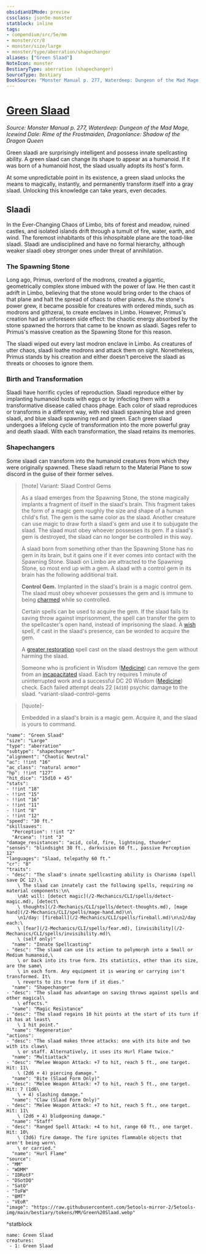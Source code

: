 ```yaml
---
obsidianUIMode: preview
cssclass: json5e-monster
statblock: inline
tags:
- compendium/src/5e/mm
- monster/cr/8
- monster/size/large
- monster/type/aberration/shapechanger
aliases: ["Green Slaad"]
NoteIcon: monster
BestiaryType: aberration (shapechanger)
SourceType: Bestiary
BookSource: "Monster Manual p. 277, Waterdeep: Dungeon of the Mad Mage, Icewind Dale: Rime of the Frostmaiden, Dragonlance: Shadow of the Dragon Queen"
---
```

# [Green Slaad](2-Mechanics/CLI/bestiary/aberration/green-slaad.md)
*Source: Monster Manual p. 277, Waterdeep: Dungeon of the Mad Mage, Icewind Dale: Rime of the Frostmaiden, Dragonlance: Shadow of the Dragon Queen*  

Green slaadi are surprisingly intelligent and possess innate spellcasting ability. A green slaad can change its shape to appear as a humanoid. If it was born of a humanoid host, the slaad usually adopts its host's form.

At some unpredictable point in its existence, a green slaad unlocks the means to magically, instantly, and permanently transform itself into a gray slaad. Unlocking this knowledge can take years, even decades.

## Slaadi

In the Ever-Changing Chaos of Limbo, bits of forest and meadow, ruined castles, and isolated islands drift through a tumult of fire, water, earth, and wind. The foremost inhabitants of this inhospitable plane are the toad-like slaadi. Slaadi are undisciplined and have no formal hierarchy, although weaker slaadi obey stronger ones under threat of annihilation.

### The Spawning Stone

Long ago, Primus, overlord of the modrons, created a gigantic, geometrically complex stone imbued with the power of law. He then cast it adrift in Limbo, believing that the stone would bring order to the chaos of that plane and halt the spread of chaos to other planes. As the stone's power grew, it became possible for creatures with ordered minds, such as modrons and githzerai, to create enclaves in Limbo. However, Primus's creation had an unforeseen side effect: the chaotic energy absorbed by the stone spawned the horrors that came to be known as slaadi. Sages refer to Primus's massive creation as the Spawning Stone for this reason.

The slaadi wiped out every last modron enclave in Limbo. As creatures of utter chaos, slaadi loathe modrons and attack them on sight. Nonetheless, Primus stands by his creation and either doesn't perceive the slaadi as threats or chooses to ignore them.

### Birth and Transformation

Slaadi have horrific cycles of reproduction. Slaadi reproduce either by implanting humanoid hosts with eggs or by infecting them with a transformative disease called chaos phage. Each color of slaad reproduces or transforms in a different way, with red slaadi spawning blue and green slaadi, and blue slaadi spawning red and green. Each green slaad undergoes a lifelong cycle of transformation into the more powerful gray and death slaadi. With each transformation, the slaad retains its memories.

### Shapechangers

Some slaadi can transform into the humanoid creatures from which they were originally spawned. These slaadi return to the Material Plane to sow discord in the guise of their former selves.

> [!note] Variant: Slaad Control Gems
> 
> As a slaad emerges from the Spawning Stone, the stone magically implants a fragment of itself in the slaad's brain. This fragment takes the form of a magic gem roughly the size and shape of a human child's fist. The gem is the same color as the slaad. Another creature can use magic to draw forth a slaad's gem and use it to subjugate the slaad. The slaad must obey whoever possesses its gem. If a slaad's gem is destroyed, the slaad can no longer be controlled in this way.
> 
> A slaad born from something other than the Spawning Stone has no gem in its brain, but it gains one if it ever comes into contact with the Spawning Stone. Slaadi on Limbo are attracted to the Spawning Stone, so most end up with a gem. A slaad with a control gem in its brain has the following additional trait.
> 
> **Control Gem.** Implanted in the slaad's brain is a magic control gem. The slaad must obey whoever possesses the gem and is immune to being [charmed](/2-Mechanics/CLI/rules/conditions.md#charmed) while so controlled.
> 
> Certain spells can be used to acquire the gem. If the slaad fails its saving throw against imprisonment, the spell can transfer the gem to the spellcaster's open hand, instead of imprisoning the slaad. A [wish](/2-Mechanics/CLI/spells/wish.md) spell, if cast in the slaad's presence, can be worded to acquire the gem.
> 
> A [greater restoration](/2-Mechanics/CLI/spells/greater-restoration.md) spell cast on the slaad destroys the gem without harming the slaad.
> 
> Someone who is proficient in Wisdom ([Medicine](/2-Mechanics/CLI/rules/skills.md#Medicine)) can remove the gem from an [incapacitated](/2-Mechanics/CLI/rules/conditions.md#incapacitated) slaad. Each try requires 1 minute of uninterrupted work and a successful DC 20 Wisdom ([Medicine](/2-Mechanics/CLI/rules/skills.md#Medicine)) check. Each failed attempt deals 22 (`4d10`) psychic damage to the slaad.
^variant-slaad-control-gems

> [!quote]-  
> 
> Embedded in a slaad's brain is a magic gem. Acquire it, and the slaad is yours to command.


```statblock
"name": "Green Slaad"
"size": "Large"
"type": "aberration"
"subtype": "shapechanger"
"alignment": "Chaotic Neutral"
"ac": !!int "16"
"ac_class": "natural armor"
"hp": !!int "127"
"hit_dice": "15d10 + 45"
"stats":
- !!int "18"
- !!int "15"
- !!int "16"
- !!int "11"
- !!int "8"
- !!int "12"
"speed": "30 ft."
"skillsaves":
  "Perception": !!int "2"
  "Arcana": !!int "3"
"damage_resistances": "acid, cold, fire, lightning, thunder"
"senses": "blindsight 30 ft., darkvision 60 ft., passive Perception 12"
"languages": "Slaad, telepathy 60 ft."
"cr": "8"
"traits":
- "desc": "The slaad's innate spellcasting ability is Charisma (spell save DC 12).\
    \ The slaad can innately cast the following spells, requiring no material components:\n\
    \nAt will: [detect magic](/2-Mechanics/CLI/spells/detect-magic.md), [detect\
    \ thoughts](/2-Mechanics/CLI/spells/detect-thoughts.md), [mage hand](/2-Mechanics/CLI/spells/mage-hand.md)\n\
    \n1/day: [fireball](/2-Mechanics/CLI/spells/fireball.md)\n\n2/day each:\
    \ [fear](/2-Mechanics/CLI/spells/fear.md), [invisibility](/2-Mechanics/CLI/spells/invisibility.md)\
    \ (self only)"
  "name": "Innate Spellcasting"
- "desc": "The slaad can use its action to polymorph into a Small or Medium humanoid,\
    \ or back into its true form. Its statistics, other than its size, are the same\
    \ in each form. Any equipment it is wearing or carrying isn't transformed. It\
    \ reverts to its true form if it dies."
  "name": "Shapechanger"
- "desc": "The slaad has advantage on saving throws against spells and other magical\
    \ effects."
  "name": "Magic Resistance"
- "desc": "The slaad regains 10 hit points at the start of its turn if it has at least\
    \ 1 hit point."
  "name": "Regeneration"
"actions":
- "desc": "The slaad makes three attacks: one with its bite and two with its claws\
    \ or staff. Alternatively, it uses its Hurl Flame twice."
  "name": "Multiattack"
- "desc": "Melee Weapon Attack: +7 to hit, reach 5 ft., one target. Hit: 11\
    \ (2d6 + 4) piercing damage."
  "name": "Bite (Slaad Form Only)"
- "desc": "Melee Weapon Attack: +7 to hit, reach 5 ft., one target. Hit: 7 (1d6\
    \ + 4) slashing damage."
  "name": "Claw (Slaad Form Only)"
- "desc": "Melee Weapon Attack: +7 to hit, reach 5 ft., one target. Hit: 11\
    \ (2d6 + 4) bludgeoning damage."
  "name": "Staff"
- "desc": "Ranged Spell Attack: +4 to hit, range 60 ft., one target. Hit: 10\
    \ (3d6) fire damage. The fire ignites flammable objects that aren't being worn\
    \ or carried."
  "name": "Hurl Flame"
"source":
- "MM"
- "WDMM"
- "IDRotF"
- "DSotDQ"
- "SatO"
- "ToFW"
- "BMT"
- "VEoR"
"image": "https://raw.githubusercontent.com/5etools-mirror-2/5etools-img/main/bestiary/tokens/MM/Green%20Slaad.webp"
```
^statblock

```encounter-table
name: Green Slaad
creatures:
 - 1: Green Slaad
```
